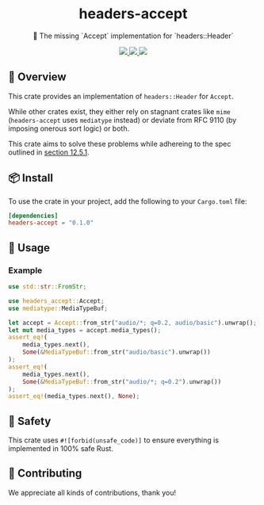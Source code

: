 <h1 align="center">
    headers-accept
</h1>

<p align="center">
    🤝 The missing `Accept` implementation for `headers::Header`
</p>

<div align="center">
    <a href="https://crates.io/crates/headers-accept">
        <img src="https://img.shields.io/crates/v/headers-accept.svg" />
    </a>
    <a href="https://docs.rs/headers-accept">
        <img src="https://docs.rs/headers-accept/badge.svg" />
    </a>
    <a href="https://github.com/maxcountryman/headers-accept/actions/workflows/rust.yml">
        <img src="https://github.com/maxcountryman/headers-accept/actions/workflows/rust.yml/badge.svg" />
    </a>
</div>

## 🎨 Overview

This crate provides an implementation of `headers::Header` for `Accept`.

While other crates exist, they either rely on stagnant crates like `mime` (`headers-accept` uses `mediatype` instead) or deviate from RFC 9110 (by imposing onerous sort logic) or both.

This crate aims to solve these problems while adhereing to the spec outlined in [section 12.5.1](https://www.rfc-editor.org/rfc/rfc9110.html#section-12.5.1).

## 📦 Install

To use the crate in your project, add the following to your `Cargo.toml` file:

```toml
[dependencies]
headers-accept = "0.1.0"
```

## 🤸 Usage

### Example

```rust
use std::str::FromStr;

use headers_accept::Accept;
use mediatype::MediaTypeBuf;

let accept = Accept::from_str("audio/*; q=0.2, audio/basic").unwrap();
let mut media_types = accept.media_types();
assert_eq!(
    media_types.next(),
    Some(&MediaTypeBuf::from_str("audio/basic").unwrap())
);
assert_eq!(
    media_types.next(),
    Some(&MediaTypeBuf::from_str("audio/*; q=0.2").unwrap())
);
assert_eq!(media_types.next(), None);
```

## 🦺 Safety

This crate uses `#![forbid(unsafe_code)]` to ensure everything is implemented in 100% safe Rust.

## 👯 Contributing

We appreciate all kinds of contributions, thank you!

